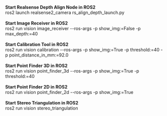 **Start Realsense Depth Align Node in ROS2** <br>
ros2 launch realsense2_camera rs_align_depth_launch.py <br>
<br>
**Start Image Receiver in ROS2** <br>
ros2 run vision image_receiver --ros-args -p show_img:=False -p max_depth:=40 <br>
<br>
**Start Calibration Tool in ROS2** <br>
ros2 run vision calibration --ros-args -p show_img:=True -p threshold:=40 -p point_distance_in_mm:=92.0 <br>
<br>
**Start Point Finder 3D in ROS2** <br>
ros2 run vision point_finder_3d --ros-args -p show_img:=True -p threshold:=40 <br>
<br>
**Start Point Finder 2D in ROS2** <br>
ros2 run vision point_finder_2d --ros-args -p show_img:=True <br>
<br>
**Start Stereo Triangulation in ROS2** <br>
ros2 run vision stereo_triangulation <br>
<br>
